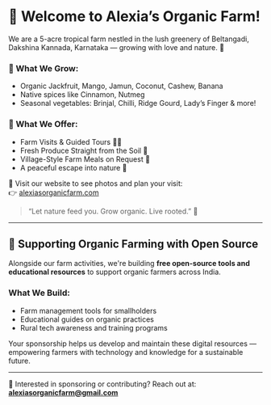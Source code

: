 # 🌿 Welcome to Alexia’s Organic Farm!

We are a 5-acre tropical farm nestled in the lush greenery of Beltangadi, Dakshina Kannada, Karnataka — growing with love and nature. 🌱

### 🌾 What We Grow:
- Organic Jackfruit, Mango, Jamun, Coconut, Cashew, Banana  
- Native spices like Cinnamon, Nutmeg  
- Seasonal vegetables: Brinjal, Chilli, Ridge Gourd, Lady’s Finger & more!

### 🧺 What We Offer:
- Farm Visits & Guided Tours 🚶‍♂️  
- Fresh Produce Straight from the Soil 🍃  
- Village-Style Farm Meals on Request 🍛  
- A peaceful escape into nature 🌳

📸 Visit our website to see photos and plan your visit:  
👉 [alexiasorganicfarm.com](https://alexiasorganicfarm.com)

> “Let nature feed you. Grow organic. Live rooted.” 🌿

---

## 🌱 Supporting Organic Farming with Open Source

Alongside our farm activities, we're building **free open-source tools and educational resources** to support organic farmers across India.

### What We Build:
- Farm management tools for smallholders  
- Educational guides on organic practices  
- Rural tech awareness and training programs  

Your sponsorship helps us develop and maintain these digital resources — empowering farmers with technology and knowledge for a sustainable future.

---

📩 Interested in sponsoring or contributing? Reach out at:  
**alexiasorganicfarm@gmail.com**
